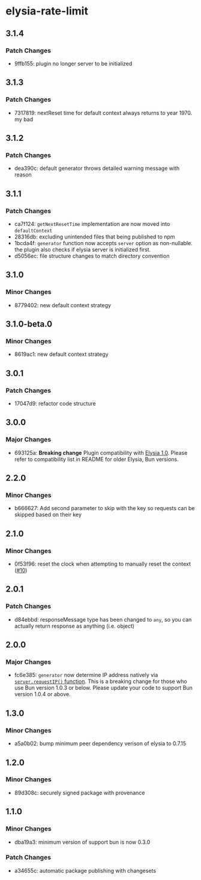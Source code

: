 # elysia-rate-limit

## 3.1.4

### Patch Changes

- 9ffb155: plugin no longer server to be initialized

## 3.1.3

### Patch Changes

- 7317819: nextReset time for default context always returns to year 1970. my bad

## 3.1.2

### Patch Changes

- dea390c: default generator throws detailed warning message with reason

## 3.1.1

### Patch Changes

- ca7f124: `getNextResetTime` implementation are now moved into `defaultContext`
- 28316db: excluding unintended files that being published to npm
- 1bcda4f: `generator` function now accepts `server` option as non-nullable. the plugin also checks if elysia server is initialized first.
- d5056ec: file structure changes to match directory convention

## 3.1.0

### Minor Changes

- 8779402: new default context strategy

## 3.1.0-beta.0

### Minor Changes

- 8619ac1: new default context strategy

## 3.0.1

### Patch Changes

- 17047d9: refactor code structure

## 3.0.0

### Major Changes

- 693125a: **Breaking change** Plugin compatibility with [Elysia 1.0](elysiajs.com/blog/elysia-10.html). Please refer to compatibility list in README for older Elysia, Bun versions.

## 2.2.0

### Minor Changes

- b666627: Add second parameter to skip with the key so requests can be skipped based on their key

## 2.1.0

### Minor Changes

- 0f53f96: reset the clock when attempting to manually reset the context ([#10](https://github.com/rayriffy/elysia-rate-limit/pull/10))

## 2.0.1

### Patch Changes

- d84ebbd: responseMessage type has been changed to `any`, so you can actually return response as anything (i.e. object)

## 2.0.0

### Major Changes

- fc6e385: `generator` now determine IP address natively via [`server.requestIP()` function](https://github.com/oven-sh/bun/pull/6165). This is a breaking change for those who use Bun version 1.0.3 or below. Please update your code to support Bun version 1.0.4 or above.

## 1.3.0

### Minor Changes

- a5a0b02: bump minimum peer dependency verison of elysia to 0.7.15

## 1.2.0

### Minor Changes

- 89d308c: securely signed package with provenance

## 1.1.0

### Minor Changes

- dba19a3: minimum version of support bun is now 0.3.0

### Patch Changes

- a34655c: automatic package publishing with changesets
